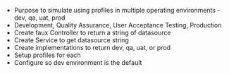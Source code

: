 - Purpose to simulate using profiles in multiple operating environments -dev, qa, uat, prod
- Development, Quality Assurance, User Acceptance Testing, Production
- Create faux Controller to return a string of datasource
- Create Service to get datasource string
- Create implementations to return dev, qa, uat, or prod
- Setup profiles for each
- Configure so dev environment is the default